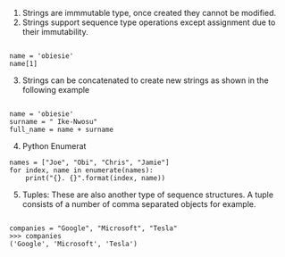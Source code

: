 1. Strings are immmutable type, once created they cannot be modified.
2. Strings  support sequence type operations except assignment due to their immutability.
```

name = 'obiesie'
name[1]

```
3. Strings can be concatenated to create new strings as shown in the following example
```

name = 'obiesie'
surname = " Ike-Nwosu"
full_name = name + surname

```
4. Python Enumerat
```
names = ["Joe", "Obi", "Chris", "Jamie"]
for index, name in enumerate(names):
    print("{}. {}".format(index, name))
```

5. Tuples: These are also another type of sequence structures. A tuple consists of a number of comma
    separated objects for example.
```

companies = "Google", "Microsoft", "Tesla"
>>> companies
('Google', 'Microsoft', 'Tesla')
    
```